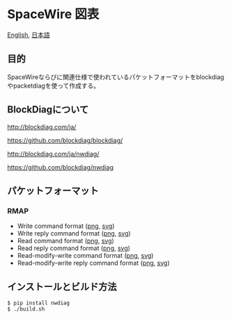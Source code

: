 # SpaceWire 図表

[English](README.md), [日本語](README-ja.md)
## 目的
SpaceWireならびに関連仕様で使われているパケットフォーマットをblockdiagやpacketdiagを使って作成する。

## BlockDiagについて
http://blockdiag.com/ja/

https://github.com/blockdiag/blockdiag/

http://blockdiag.com/ja/nwdiag/

https://github.com/blockdiag/nwdiag


## パケットフォーマット
### RMAP
- Write command format ([png](png/rmap-write.png), [svg](svg/rmap-write.svg))
- Write reply command format ([png](png/rmap-write-reply.png), [svg](svg/rmap-write-reply.svg))
- Read command format ([png](png/rmap-read.png), [svg](svg/rmap-read.svg))
- Read reply command format ([png](png/rmap-read-reply.png), [svg](svg/rmap-read-reply.svg))
- Read-modify-write command format ([png](png/rmap-read-modify-write.png), [svg](svg/rmap-read-modify-write.svg))
- Read-modify-write reply command format ([png](png/rmap-read-modify-write-reply.png), [svg](svg/rmap-read-modify-write-reply.svg))

## インストールとビルド方法
```
$ pip install nwdiag
$ ./build.sh
```
